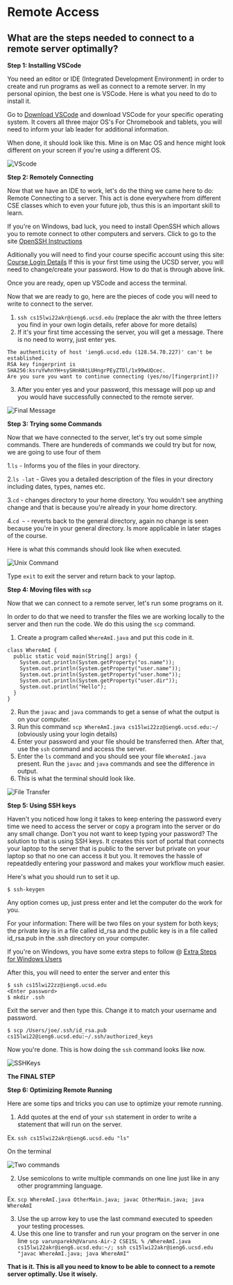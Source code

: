 # Remote Access

## What are the steps needed to connect to a remote server optimally?

**Step 1: Installing VSCode**

You need an editor or IDE (Integrated Development Environment) in order to create and run programs as well as connect to a remote server. In my personal opinion, the best one is VSCode. Here is what you need to do to install it.

Go to [Download VSCode](https://code.visualstudio.com/) and download VSCode for your specific operating system. It covers all three major OS's For Chromebook and tablets, you will need to inform your lab leader for additional information.

When done, it should look like this. Mine is on Mac OS and hence might look different on your screen if you're using a different OS.

![VScode](Vscode.png)

**Step 2: Remotely Connecting**

Now that we have an IDE to work, let's do the thing we came here to do: Remote Connecting to a server. This act is done everywhere from different CSE classes which  to even your future job, thus this is an important skill to learn.

If you're on Windows, bad luck, you need to install OpenSSH which allows you to remote connect to other computers and servers. 
Click to go to the site [OpenSSH Instructions](https://docs.microsoft.com/en-us/windows-server/administration/openssh/openssh_install_firstuse)

Aditionally you will need to find your course specific account using this site: [Course Login Details](https://sdacs.ucsd.edu/~icc/index.php)
If this is your first time using the UCSD server, you will need to change/create your password. How to do that is through above link.

Once you are ready, open up VSCode and access the terminal.

Now that we are ready to go, here are the pieces of code you will need to write to connect to the server.

1. `ssh cs15lwi22akr@ieng6.ucsd.edu` (replace the akr with the three letters you find in your own login details, refer above for more details)
2. If it's your first time accessing the server, you will get a message. There is no need to worry, just enter yes. 
```
The authenticity of host 'ieng6.ucsd.edu (128.54.70.227)' can't be established.
RSA key fingerprint is SHA256:ksruYwhnYH+sySHnHAtLUHngrPEyZTDl/1x99wUQcec.
Are you sure you want to continue connecting (yes/no/[fingerprint])? 

```
3. After you enter yes and your password, this message will pop up and you would have successfully connected to the remote server.

![Final Message](RemoteConnecting.png)

**Step 3: Trying some Commands**

Now that we have connected to the server, let's try out some simple commands. 
There are hundereds of commands we could try but for now, we are going to use four of them 

1.`ls` - Informs you of the files in your directory.

2.`ls -lat` - Gives you a detailed description of the files in your directory including dates, types, names etc.

3.`cd` - changes directory to your home directory. You wouldn't see anything change and that is because you're already in your home directory.

4.`cd ~` - reverts back to the general directory, again no change is seen because you're in your general directory. Is more applicable in later stages of the course.

Here is what this commands should look like when executed.

![Unix Command](TerminalUnix.png)

Type `exit` to exit the server and return back to your laptop.

**Step 4: Moving files with `scp`**

Now that we can connect to a remote server, let's run some programs on it.

In order to do that we need to transfer the files we are working locally to the server and then run the code. We do this using the `scp` command.

1. Create a program called `WhereAmI.java` and put this code in it.

```
class WhereAmI {
  public static void main(String[] args) {
    System.out.println(System.getProperty("os.name"));
    System.out.println(System.getProperty("user.name"));
    System.out.println(System.getProperty("user.home"));
    System.out.println(System.getProperty("user.dir"));
    System.out.println("Hello");
  }
}
```
2. Run the `javac` and `java` commands to get a sense of what the output is on your computer.
3. Run this command `scp WhereAmI.java cs15lwi22zz@ieng6.ucsd.edu:~/` (obviously using your login details)
4. Enter your password and your file should be transferred then. After that, use the `ssh` command and access the server.
5. Enter the `ls` command and you should see your file `WhereAmI.java` present. Run the `javac` and `java` commands and see the difference in output.
6. This is what the terminal should look like.

![File Transfer](SCPTransfer.png)

**Step 5: Using SSH keys**

Haven't you noticed how long it takes to keep entering the password every time we need to access the server or copy a program into the server or do any small change. Don't you not want to keep typing your password? The solution to that is using SSH keys. It creates this sort of portal that connects your laptop to the server that is public to the server but private on your laptop so that no one can access it but you. It removes the hassle of repeatdedly entering your password and makes your workflow much easier.

Here's what you should run to set it up.

```
$ ssh-keygen
```
Any option comes up, just press enter and let the computer do the work for you.

For your information: There will be two files on your system for both keys; the private key is in a file called id_rsa and the public key is in a file called id_rsa.pub in the .ssh directory on your computer.

If you're on Windows, you have some extra steps to follow @ [Extra Steps for Windows Users](https://docs.microsoft.com/en-us/windows-server/administration/openssh/openssh_keymanagement#user-key-generation)

After this, you will need to enter the server and enter this
```
$ ssh cs15lwi22zz@ieng6.ucsd.edu
<Enter password>
$ mkdir .ssh
```
Exit the server and then type this. Change it to match your username and password.
```
$ scp /Users/joe/.ssh/id_rsa.pub cs15lwi22@ieng6.ucsd.edu:~/.ssh/authorized_keys
```
Now you're done. This is how doing the `ssh` command looks like now.

![SSHKeys](SSHKey.png)

**The FINAL STEP**

**Step 6: Optimizing Remote Running**

Here are some tips and tricks you can use to optimize your remote running.

1. Add quotes at the end of your `ssh` statement in order to write a statement that will run on the server.

Ex. `ssh cs15lwi22akr@ieng6.ucsd.edu "ls"`

On the terminal

![Two commands](Combine.png)

2. Use semicolons to write multiple commands on one line just like in any other programming language.

Ex. `scp WhereAmI.java OtherMain.java; javac OtherMain.java; java WhereAmI`

3. Use the up arrow key to use the last command executed to speeden your testing processes.
4. Use this one line to transfer and run your program on the server in one line `scp varunparekh@Varuns-Air-2 CSE15L % /WhereAmI.java cs15lwi22akr@ieng6.ucsd.edu:~/; ssh cs15lwi22akr@ieng6.ucsd.edu "javac WhereAmI.java; java WhereAmI"`

**That is it. This is all you need to know to be able to connect to a remote server optimally. Use it wisely.**
